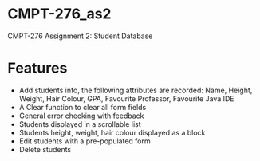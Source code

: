 # CMPT-276_as2
CMPT-276 Assignment 2: Student Database

# Features
- Add students info, the following attributes are recorded: Name, Height, Weight, Hair Colour, GPA, Favourite Professor, Favourite Java IDE 
- A Clear function to clear all form fields
- General error checking with feedback
- Students displayed in a scrollable list
- Students height, weight, hair colour displayed as a block
- Edit students with a pre-populated form
- Delete students
